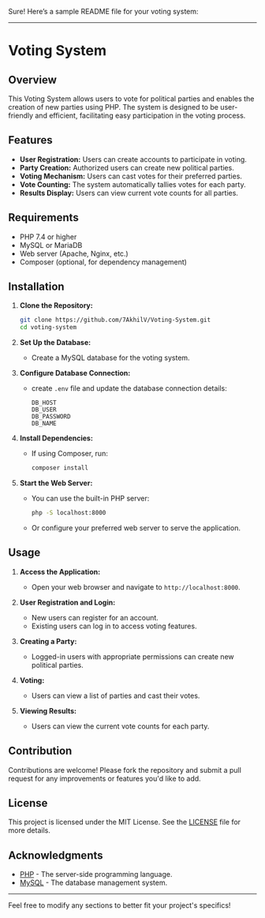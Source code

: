 Sure! Here’s a sample README file for your voting system:

---

# Voting System

## Overview

This Voting System allows users to vote for political parties and enables the creation of new parties using PHP. The system is designed to be user-friendly and efficient, facilitating easy participation in the voting process.

## Features

- **User Registration:** Users can create accounts to participate in voting.
- **Party Creation:** Authorized users can create new political parties.
- **Voting Mechanism:** Users can cast votes for their preferred parties.
- **Vote Counting:** The system automatically tallies votes for each party.
- **Results Display:** Users can view current vote counts for all parties.

## Requirements

- PHP 7.4 or higher
- MySQL or MariaDB
- Web server (Apache, Nginx, etc.)
- Composer (optional, for dependency management)

## Installation

1. **Clone the Repository:**
   ```bash
   git clone https://github.com/7AkhilV/Voting-System.git
   cd voting-system
   ```

2. **Set Up the Database:**
   - Create a MySQL database for the voting system.
   
3. **Configure Database Connection:**
   - create `.env` file and update the database connection details:
     ```
     DB_HOST
     DB_USER
     DB_PASSWORD
     DB_NAME
     ```

4. **Install Dependencies:**
   - If using Composer, run:
     ```bash
     composer install
     ```

5. **Start the Web Server:**
   - You can use the built-in PHP server:
     ```bash
     php -S localhost:8000
     ```
   - Or configure your preferred web server to serve the application.

## Usage

1. **Access the Application:**
   - Open your web browser and navigate to `http://localhost:8000`.

2. **User Registration and Login:**
   - New users can register for an account.
   - Existing users can log in to access voting features.

3. **Creating a Party:**
   - Logged-in users with appropriate permissions can create new political parties.

4. **Voting:**
   - Users can view a list of parties and cast their votes.

5. **Viewing Results:**
   - Users can view the current vote counts for each party.

## Contribution

Contributions are welcome! Please fork the repository and submit a pull request for any improvements or features you'd like to add.

## License

This project is licensed under the MIT License. See the [LICENSE](LICENSE) file for more details.

## Acknowledgments

- [PHP](https://www.php.net/) - The server-side programming language.
- [MySQL](https://www.mysql.com/) - The database management system.

---

Feel free to modify any sections to better fit your project's specifics!
